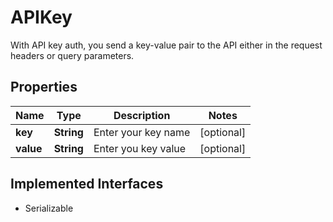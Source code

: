 

# APIKey

With API key auth, you send a key-value pair to the API either in the request headers or query parameters.

## Properties

| Name | Type | Description | Notes |
|------------ | ------------- | ------------- | -------------|
|**key** | **String** | Enter your key name |  [optional] |
|**value** | **String** | Enter you key value |  [optional] |


## Implemented Interfaces

* Serializable


